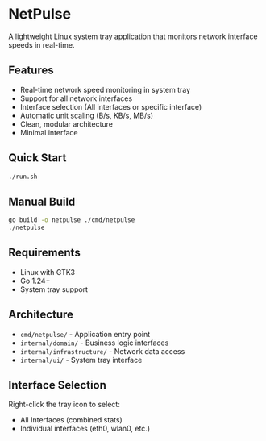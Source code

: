 # NetPulse

A lightweight Linux system tray application that monitors network interface speeds in real-time.

## Features

- Real-time network speed monitoring in system tray
- Support for all network interfaces
- Interface selection (All interfaces or specific interface)
- Automatic unit scaling (B/s, KB/s, MB/s)
- Clean, modular architecture
- Minimal interface

## Quick Start

```bash
./run.sh
```

## Manual Build

```bash
go build -o netpulse ./cmd/netpulse
./netpulse
```

## Requirements

- Linux with GTK3
- Go 1.24+
- System tray support

## Architecture

- `cmd/netpulse/` - Application entry point
- `internal/domain/` - Business logic interfaces
- `internal/infrastructure/` - Network data access
- `internal/ui/` - System tray interface

## Interface Selection

Right-click the tray icon to select:
- All Interfaces (combined stats)
- Individual interfaces (eth0, wlan0, etc.)